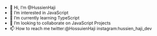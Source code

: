 - 👋 Hi, I’m @HussienHaji
- 👀 I’m interested in JavaScript 
- 🌱 I’m currently learning TypeScript
- 💞️ I’m looking to collaborate on JavaScript Projects
- 📫 How to reach me twitter:@HossuienHaji instagram:hussien_haji_dev

<!---
HussienHaji/HussienHaji is a ✨ special ✨ repository because its `README.md` (this file) appears on your GitHub profile.
You can click the Preview link to take a look at your changes.
--->
